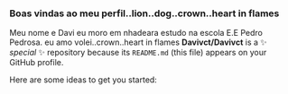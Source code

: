 ### Boas vindas ao meu perfil..lion..dog..crown..heart in flames

Meu nome e Davi eu moro em nhadeara estudo na escola E.E Pedro Pedrosa. eu amo volei..crown..heart in flames
**Davivct/Davivct** is a ✨ _special_ ✨ repository because its `README.md` (this file) appears on your GitHub profile.

Here are some ideas to get you started:
